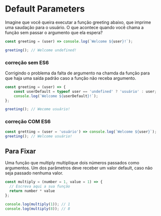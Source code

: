 # Default Parameters

Imagine que você queira executar a função greeting abaixo, que imprime uma saudação para o usuário. O que acontece quando você chama a função sem passar o argumento que ela espera?
```javascript
const greeting = (user) => console.log(`Welcome ${user}!`);

greeting(); // Welcome undefined!
```


### correção sem ES6
Corrigindo o problema da falta de argumento na chamda da função para que haja uma saída padrão caso a função não receba argumento.
```javascript
const greeting = (user) => {
    const userDefault = typeof user == 'undefined' ? 'usuário' : user;
    console.log(`Welcome ${userDefault}!`);
};

greeting(); // Wecome usuário!
```


### correção COM ES6
```javascript
const gretting = (user = 'usuário') => console.log(`Welcome ${user}`);
greeting(); // Welcome usuário!
```

## Para Fixar
Uma função que multiply multiplique dois números passados como argumentos. Um dos parâmetros deve receber um valor default, caso não seja passado nenhuma valor.
```javascript
const multiply = (number = 1, value = 1) => {
  // Escreva aqui a sua função
  return number * value
};

console.log(multiply(1)); // 1
console.log(multiply(8)); // 8
```



